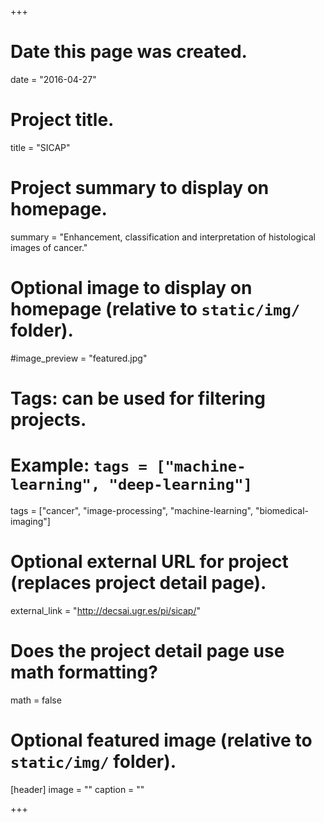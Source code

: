 +++
# Date this page was created.
date = "2016-04-27"

# Project title.
title = "SICAP"

# Project summary to display on homepage.
summary = "Enhancement, classification and interpretation of histological images of cancer."

# Optional image to display on homepage (relative to `static/img/` folder).
#image_preview = "featured.jpg"

# Tags: can be used for filtering projects.
# Example: `tags = ["machine-learning", "deep-learning"]`
tags = ["cancer", "image-processing", "machine-learning", "biomedical-imaging"]

# Optional external URL for project (replaces project detail page).
external_link = "http://decsai.ugr.es/pi/sicap/"


# Does the project detail page use math formatting?
math = false

# Optional featured image (relative to `static/img/` folder).
[header]
image = ""
caption = ""




+++
